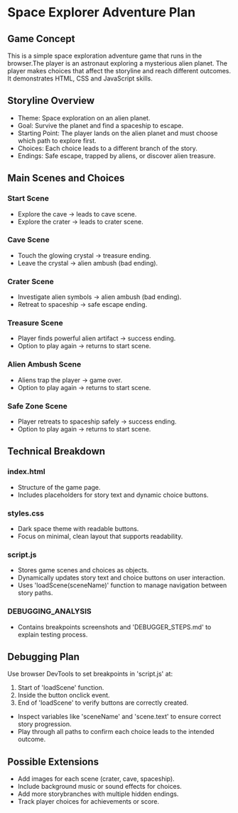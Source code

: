 # Space Explorer Adventure Plan

## Game Concept
This is a simple space exploration adventure game that runs in the browser.The player is an astronaut exploring a mysterious alien planet. The player makes choices that affect the storyline and reach different outcomes.
It demonstrates HTML, CSS and JavaScript skills.

## Storyline Overview
- Theme:  Space exploration on an alien planet.
- Goal: Survive the planet and find a spaceship to escape.
- Starting Point: The player lands on the alien planet and must choose which path to explore first.  
- Choices: Each choice leads to a different branch of the story.   
- Endings: Safe escape, trapped by aliens, or discover alien treasure.   

## Main Scenes and Choices
### Start Scene
- Explore the cave -> leads to cave scene.  
- Explore the crater -> leads to crater scene.

### Cave Scene
- Touch the glowing crystal -> treasure ending.  
- Leave the crystal -> alien ambush (bad ending). 

### Crater Scene
- Investigate alien symbols -> alien ambush (bad ending).  
- Retreat to spaceship -> safe escape ending.

### Treasure Scene
- Player finds powerful alien artifact -> success ending.  
- Option to play again -> returns to start scene.  

### Alien Ambush Scene
- Aliens trap the player -> game over.  
- Option to play again -> returns to start scene.

### Safe Zone Scene
- Player retreats to spaceship safely -> success ending.  
- Option to play again -> returns to start scene.

## Technical Breakdown
### index.html
- Structure of the game page.  
- Includes placeholders for story text and dynamic choice buttons.  

### styles.css 
- Dark space theme with readable buttons.  
- Focus on minimal, clean layout that supports readability.  

### script.js  
- Stores game scenes and choices as objects.  
- Dynamically updates story text and choice buttons on user interaction.  
- Uses 'loadScene(sceneName)' function to manage navigation between story paths.  

### DEBUGGING_ANALYSIS  
- Contains breakpoints screenshots and 'DEBUGGER_STEPS.md' to explain testing process.

## Debugging Plan
Use browser DevTools to set breakpoints in 'script.js' at:
  1. Start of 'loadScene' function.
  2. Inside the button onclick event.
  3. End of 'loadScene' to verify buttons are correctly created.
- Inspect variables like 'sceneName' and 'scene.text' to ensure correct story progression.  
- Play through all paths to confirm each choice leads to the intended outcome.  

## Possible Extensions
- Add images for each scene (crater, cave, spaceship).
- Include background music or sound effects for choices.
- Add more storybranches with multiple hidden endings.
- Track player choices for achievements or score.





